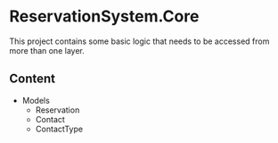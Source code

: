 ﻿# ReservationSystem.Core
This project contains some basic logic that needs to be accessed from more than one layer.

## Content
* Models
  - Reservation
  - Contact
  - ContactType